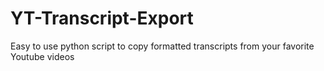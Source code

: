 # YT-Transcript-Export
Easy to use python script to copy formatted transcripts from your favorite Youtube videos
